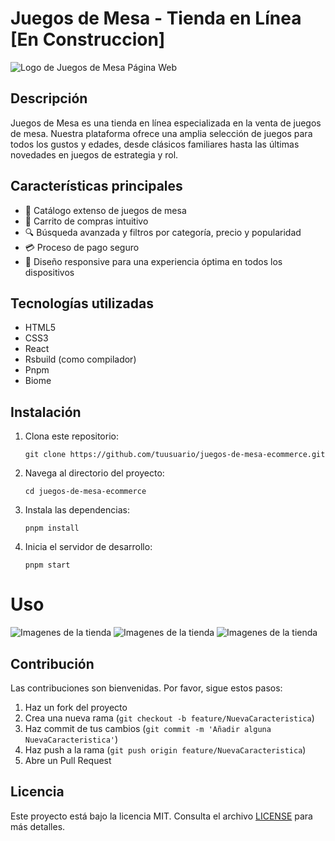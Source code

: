 # Juegos de Mesa - Tienda en Línea [En Construccion]

![Logo de Juegos de Mesa Página Web](https://res.cloudinary.com/dko8avpyk/image/upload/v1726075827/image-2_uvtdm7.webp)

## Descripción

Juegos de Mesa es una tienda en línea especializada en la venta de juegos de mesa. Nuestra plataforma ofrece una amplia selección de juegos para todos los gustos y edades, desde clásicos familiares hasta las últimas novedades en juegos de estrategia y rol.

## Características principales

- 🎲 Catálogo extenso de juegos de mesa
- 🛒 Carrito de compras intuitivo
- 🔍 Búsqueda avanzada y filtros por categoría, precio y popularidad
- 💳 Proceso de pago seguro
- 📱 Diseño responsive para una experiencia óptima en todos los dispositivos

## Tecnologías utilizadas

- HTML5
- CSS3
- React
- Rsbuild (como compilador)
- Pnpm
- Biome

## Instalación

1. Clona este repositorio:
   ```
   git clone https://github.com/tuusuario/juegos-de-mesa-ecommerce.git
   ```
2. Navega al directorio del proyecto:
   ```
   cd juegos-de-mesa-ecommerce
   ```
3. Instala las dependencias:
   ```
   pnpm install
   ```
4. Inicia el servidor de desarrollo:
   ```
   pnpm start
   ```

# Uso

![Imagenes de la tienda](https://res.cloudinary.com/dko8avpyk/image/upload/v1727108970/Arc_5kYD6bhVZc_mwysdn.png)
![Imagenes de la tienda](https://res.cloudinary.com/dko8avpyk/image/upload/v1727109030/Arc_wodPE9odGI_cgcopc.png)
![Imagenes de la tienda](https://res.cloudinary.com/dko8avpyk/image/upload/v1727109029/Arc_gJ40LuRxLG_f9kxts.png)

## Contribución

Las contribuciones son bienvenidas. Por favor, sigue estos pasos:

1. Haz un fork del proyecto
2. Crea una nueva rama (`git checkout -b feature/NuevaCaracteristica`)
3. Haz commit de tus cambios (`git commit -m 'Añadir alguna NuevaCaracteristica'`)
4. Haz push a la rama (`git push origin feature/NuevaCaracteristica`)
5. Abre un Pull Request

## Licencia

Este proyecto está bajo la licencia MIT. Consulta el archivo [LICENSE](LICENSE) para más detalles.
